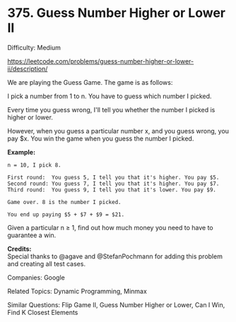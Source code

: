# 375. Guess Number Higher or Lower II

Difficulty: Medium

https://leetcode.com/problems/guess-number-higher-or-lower-ii/description/

We are playing the Guess Game. The game is as follows:

I pick a number from 1 to n. You have to guess which number I picked.

Every time you guess wrong, I'll tell you whether the number I picked is higher or lower.

However, when you guess a particular number x, and you guess wrong, you pay $x. You win the game when you guess the number I picked.

**Example:**
```
n = 10, I pick 8.

First round:  You guess 5, I tell you that it's higher. You pay $5.
Second round: You guess 7, I tell you that it's higher. You pay $7.
Third round:  You guess 9, I tell you that it's lower. You pay $9.

Game over. 8 is the number I picked.

You end up paying $5 + $7 + $9 = $21.
```
Given a particular n ≥ 1, find out how much money you need to have to guarantee a win.

**Credits:**  
Special thanks to @agave and @StefanPochmann for adding this problem and creating all test cases.

Companies: Google

Related Topics: Dynamic Programming, Minmax

Similar Questions: Flip Game II, Guess Number Higher or Lower, Can I Win, Find K Closest Elements
